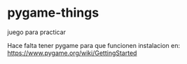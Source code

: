 # pygame-things
juego para practicar

Hace falta tener pygame para que funcionen
instalacion en: https://www.pygame.org/wiki/GettingStarted
